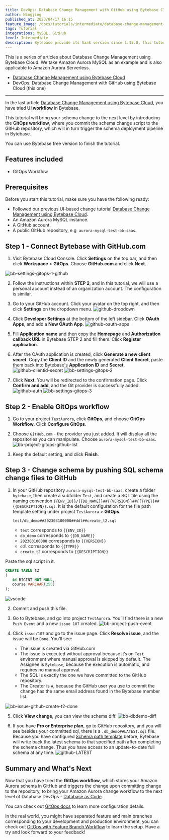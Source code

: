 ```yaml
---
title: DevOps: Database Change Management with GitHub using Bytebase Cloud
author: Ningjing
published_at: 2023/04/17 16:15
feature_image: /docs/tutorials/intermediate/database-change-management-with-github-using-bytebase-cloud/feature-image.webp
tags: Tutorial
integrations: MySQL, GitHub
level: Intermediate
description: Bytebase provide its SaaS version since 1.15.0, this tutorial will bring your schema change to the next level by introducing the GitOps workflow, where you commit schema change script to the GitHub repository, which will in turn trigger the schema deployment pipeline in Bytebase Cloud.
---
```


This is a series of articles about Database Change Management using Bytebase Cloud. We take Amazon Aurora MySQL as an example and is also applicable to Amazon Aurora Serverless.

- [Database Change Management using Bytebase Cloud](/docs/tutorials/beginner/database-change-management-using-bytebase-cloud)
- DevOps: Database Change Management with GitHub using Bytebase Cloud (this one)

---

In the last article [Database Change Management using Bytebase Cloud](/docs/tutorials/beginner/database-change-management-using-bytebase-cloud), you have tried **UI workflow** in Bytebase.

This tutorial will bring your schema change to the next level by introducing the **GitOps workflow**, where you commit the schema change script to the GitHub repository, which will in turn trigger the schema deployment pipeline in Bytebase.

You can use Bytebase free version to finish the tutorial.

## Features included

- GitOps Workflow

## Prerequisites

Before you start this tutorial, make sure you have the following ready:

- Followed our previous UI-based change tutorial [Database Change Management using Bytebase Cloud](/docs/tutorials/beginner/database-change-management-using-bytebase-cloud).
- An Amazon Aurora MySQL instance.
- A GitHub account.
- A public GitHub repository, e.g  `aurora-mysql-test-bb-saas`.

## Step 1 - Connect Bytebase with GitHub.com

1. Visit Bytebase Cloud Console. Click **Settings** on the top bar, and then click **Workspace** > **GitOps**. Choose **GitHub.com** and click **Next**.

![bb-settings-gitops-1-github](/docs/tutorials/intermediate/database-change-management-with-github-using-bytebase-cloud/bb-settings-gitops-1-github.webp)

2. Follow the instructions within **STEP 2**, and in this tutorial, we will use a personal account instead of an organization account. The configuration is similar.

3. Go to your GitHub account. Click your avatar on the top right, and then click **Settings** on the dropdown menu.
   ![github-dropdown](/docs/tutorials/intermediate/database-change-management-with-github-using-bytebase-cloud/github-dropdown.webp)

4. Click **Developer Settings** at the bottom of the left sidebar. Click **OAuth Apps**, and add a **New OAuth App**.
   ![github-oauth-apps](/docs/tutorials/intermediate/database-change-management-with-github-using-bytebase-cloud/github-oauth-apps.webp)

5. Fill **Application name** and then copy the **Homepage** and **Authorization callback URL** in Bytebase STEP 2 and fill them. Click **Register application**.

6. After the OAuth application is created, click **Generate a new client secret**. Copy the **Client ID** and the newly generated **Client Secret**, paste them back into Bytebase's **Application ID** and **Secret**.
   ![github-clientid-secret](/docs/tutorials/intermediate/database-change-management-with-github-using-bytebase-cloud/github-clientid-secret.webp)
   ![bb-settings-gitops-2](/docs/tutorials/intermediate/database-change-management-with-github-using-bytebase-cloud/bb-settings-gitops-2.webp)

7. Click **Next**. You will be redirected to the confirmation page. Click **Confirm and add**, and the Git provider is successfully added.
   ![github-auth](/docs/tutorials/intermediate/database-change-management-with-github-using-bytebase-cloud/github-auth.webp)
   ![bb-settings-gitops-3](/docs/tutorials/intermediate/database-change-management-with-github-using-bytebase-cloud/bb-settings-gitops-3.webp)

## Step 2 - Enable GitOps workflow

1. Go to your project `TestAurora`, click **GitOps**, and choose **GitOps Workflow**. Click **Configure GitOps**.

2. Choose `GitHub.com` - the provider you just added. It will display all the repositories you can manipulate. Choose `aurora-mysql-test-bb-saas`.
   ![bb-project-gitops-github-list](/docs/tutorials/intermediate/database-change-management-with-github-using-bytebase-cloud/bb-project-gitops-github-list.webp)

3. Keep the default setting, and click **Finish**.

## Step 3 - Change schema by pushing SQL schema change files to GitHub

1. In your GitHub repository `aurora-mysql-test-bb-saas`, create a folder `bytebase`, then create a subfolder `Test`, and create a SQL file using the naming convention `{{ENV_ID}}/{{DB_NAME}}##{{VERSION}}##{{TYPE}}##{{DESCRIPTION}}.sql`. It is the default configuration for the file path template setting under project `TestAurora` > **GitOps**.

   `test/db_demo##202303100000##ddl##create_t2.sql`

   - `test` corresponds to `{{ENV_ID}}`
   - `db_demo` corresponds to `{{DB_NAME}}`
   - `202303100000` corresponds to `{{VERSION}}`
   - `ddl` corresponds to `{{TYPE}}`
   - `create_t2` corresponds to `{{DESCRIPTION}}`

Paste the sql script in it.

```sql
CREATE TABLE t2
(
   id BIGINT NOT NULL,
   course VARCHAR(255)
);
```

![vscode](/docs/tutorials/intermediate/database-change-management-with-github-using-bytebase-cloud/vscode.webp)

2. Commit and push this file.

3. Go to Bytebase, and go into project `TestAurora`. You’ll find there is a new `Push Event` and a new `issue 107` created.
   ![bb-project-push-event](/docs/tutorials/intermediate/database-change-management-with-github-using-bytebase-cloud/bb-project-push-event.webp)

4. Click `issue/107` and go to the issue page. Click **Resolve issue**, and the issue will be `Done`. You’ll see:
   - The issue is created via GitHub.com
   - The issue is executed without approval because it’s on `Test` environment where manual approval is skipped by default. The Assignee is `Bytebase`, because the execution is automatic, and requires no manual approval.
   - The SQL is exactly the one we have committed to the GitHub repository.
   - The Creator is `A`, because the GitHub user you use to commit the change has the same email address found in the Bytebase member list.

![bb-issue-github-create-t2-done](/docs/tutorials/intermediate/database-change-management-with-github-using-bytebase-cloud/bb-issue-github-create-t2-done.webp)

5. Click **View change**, you can view the schema diff.
   ![bb-dbdemo-diff](/docs/tutorials/intermediate/database-change-management-with-github-using-bytebase-cloud/bb-dbdemo-diff.webp)

6. If you have **Pro or Enterprise plan**, go to GitHub repository, and you will see besides your committed sql, there is a `.db_demo##LATEST.sql` file. Because you have configured [Schema path template](/docs/vcs-integration/name-and-organize-schema-files#schema-path-template) before, Bytebase will write back the latest schema to that specified path after completing the schema change. Thus you have access to an update-to-date full schema at any time.
   ![github-LATEST](/docs/tutorials/intermediate/database-change-management-with-github-using-bytebase-cloud/github-LATEST.webp)

## Summary and What's Next

Now that you have tried the **GitOps workflow**, which stores your Amazon Aurora schema in GitHub and triggers the change upon committing change to the repository, to bring your Amazon Aurora change workflow to the next level of Database DevOps - [Database as Code](/blog/database-as-code).

You can check out [GitOps docs](/docs/vcs-integration/overview) to learn more configuration details.

In the real world, you might have separated feature and main branches corresponding to your development and production environment, you can check out [GitOps with Feature Branch Workflow](/docs/how-to/workflow/gitops-feature-branch) to learn the setup. Have a try and look forward to your feedback!
